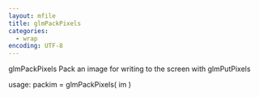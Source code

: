 ```yaml
---
layout: mfile
title: glmPackPixels
categories:
  - wrap
encoding: UTF-8
---
```


glmPackPixels  Pack an image for writing to the screen with glmPutPixels

usage:  packim = glmPackPixels( im )
